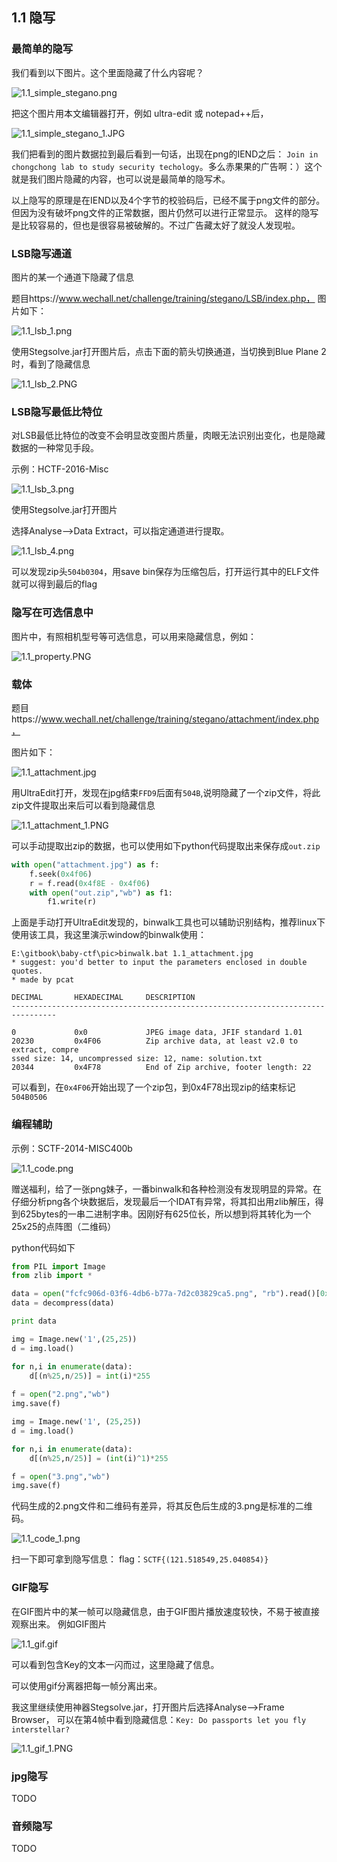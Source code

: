 ## 1.1 隐写

### 最简单的隐写

我们看到以下图片。这个里面隐藏了什么内容呢？

![1.1_simple_stegano.png](../pic/1.1_simple_stegano.png "")


把这个图片用本文编辑器打开，例如 ultra-edit 或 notepad++后，

![1.1_simple_stegano_1.JPG](../pic/1.1_simple_stegano_1.jpg "")

我们把看到的图片数据拉到最后看到一句话，出现在png的IEND之后：
`Join in chongchong lab to study security techology`。多么赤果果的广告啊：）这个就是我们图片隐藏的内容，也可以说是最简单的隐写术。

以上隐写的原理是在IEND以及4个字节的校验码后，已经不属于png文件的部分。但因为没有破坏png文件的正常数据，图片仍然可以进行正常显示。
这样的隐写是比较容易的，但也是很容易被破解的。不过广告藏太好了就没人发现啦。

### LSB隐写通道

图片的某一个通道下隐藏了信息

题目https://www.wechall.net/challenge/training/stegano/LSB/index.php， 图片如下：

![1.1_lsb_1.png](../pic/1.1_lsb_1.png "")

使用Stegsolve.jar打开图片后，点击下面的箭头切换通道，当切换到Blue Plane 2时，看到了隐藏信息

![1.1_lsb_2.PNG](../pic/1.1_lsb_2.png "")

### LSB隐写最低比特位

对LSB最低比特位的改变不会明显改变图片质量，肉眼无法识别出变化，也是隐藏数据的一种常见手段。

示例：HCTF-2016-Misc

![1.1_lsb_3.png](../pic/1.1_lsb_3.png "")

使用Stegsolve.jar打开图片

选择Analyse-->Data Extract，可以指定通道进行提取。

![1.1_lsb_4.png](../pic/1.1_lsb_4.png "")

可以发现zip头`504b0304`，用save bin保存为压缩包后，打开运行其中的ELF文件就可以得到最后的flag

### 隐写在可选信息中

图片中，有照相机型号等可选信息，可以用来隐藏信息，例如：

![1.1_property.PNG](../pic/1.1_property.png "")

### 载体
题目https://www.wechall.net/challenge/training/stegano/attachment/index.php，

图片如下：

![1.1_attachment.jpg](../pic/1.1_attachment.jpg "")

用UltraEdit打开，发现在jpg结束`FFD9`后面有`504B`,说明隐藏了一个zip文件，将此zip文件提取出来后可以看到隐藏信息

![1.1_attachment_1.PNG](../pic/1.1_attachment_1.png "")

可以手动提取出zip的数据，也可以使用如下python代码提取出来保存成`out.zip`

```python
with open("attachment.jpg") as f:
    f.seek(0x4f06)
    r = f.read(0x4f8E - 0x4f06)
    with open("out.zip","wb") as f1:
	    f1.write(r)
```
上面是手动打开UltraEdit发现的，binwalk工具也可以辅助识别结构，推荐linux下使用该工具，我这里演示window的binwalk使用：
```
E:\gitbook\baby-ctf\pic>binwalk.bat 1.1_attachment.jpg
* suggest: you'd better to input the parameters enclosed in double quotes.
* made by pcat

DECIMAL       HEXADECIMAL     DESCRIPTION
--------------------------------------------------------------------------------

0             0x0             JPEG image data, JFIF standard 1.01
20230         0x4F06          Zip archive data, at least v2.0 to extract, compre
ssed size: 14, uncompressed size: 12, name: solution.txt
20344         0x4F78          End of Zip archive, footer length: 22
```

可以看到，在`0x4F06`开始出现了一个zip包，到0x4F78出现zip的结束标记`504B0506`

### 编程辅助
示例：SCTF-2014-MISC400b

![1.1_code.png](../pic/1.1_code.png "")

赠送福利，给了一张png妹子，一番binwalk和各种检测没有发现明显的异常。在仔细分析png各个块数据后，发现最后一个IDAT有异常，将其扣出用zlib解压，得到625bytes的一串二进制字串。因刚好有625位长，所以想到将其转化为一个25x25的点阵图（二维码）

python代码如下

```python
from PIL import Image
from zlib import *

data = open("fcfc906d-03f6-4db6-b77a-7d2c03829ca5.png", "rb").read()[0x15AFFB:]
data = decompress(data)

print data

img = Image.new('1',(25,25))
d = img.load()

for n,i in enumerate(data):
	d[(n%25,n/25)] = int(i)*255
	
f = open("2.png","wb")
img.save(f)

img = Image.new('1', (25,25))
d = img.load()

for n,i in enumerate(data):
	d[(n%25,n/25)] = (int(i)^1)*255

f = open("3.png","wb")
img.save(f)
```

代码生成的2.png文件和二维码有差异，将其反色后生成的3.png是标准的二维码。

![1.1_code_1.png](../pic/1.1_code_1.png "")

扫一下即可拿到隐写信息： flag：`SCTF{(121.518549,25.040854)}`

### GIF隐写

在GIF图片中的某一帧可以隐藏信息，由于GIF图片播放速度较快，不易于被直接观察出来。
例如GIF图片

![1.1_gif.gif](../pic/1.1_gif.gif "")

可以看到包含Key的文本一闪而过，这里隐藏了信息。

可以使用gif分离器把每一帧分离出来。

我这里继续使用神器Stegsolve.jar，打开图片后选择Analyse-->Frame Browser， 可以在第4帧中看到隐藏信息：`Key: Do passports let you fly interstellar?`

![1.1_gif_1.PNG](../pic/1.1_gif_1.png "")

### jpg隐写

TODO

### 音频隐写

TODO